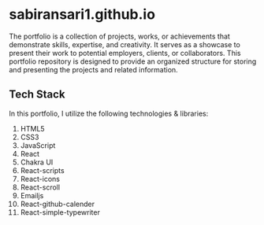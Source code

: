 # sabiransari1.github.io

The portfolio is a collection of projects, works, or achievements that demonstrate skills, expertise, and creativity. It serves as a showcase to present their work to potential employers, clients, or collaborators. This portfolio repository is designed to provide an organized structure for storing and presenting the projects and related information.

## Tech Stack
In this portfolio, I utilize the following technologies & libraries:

1. HTML5
2. CSS3
3. JavaScript
4. React
5. Chakra UI
6. React-scripts
7. React-icons
8. React-scroll
9. Emailjs
10. React-github-calender
11. React-simple-typewriter

